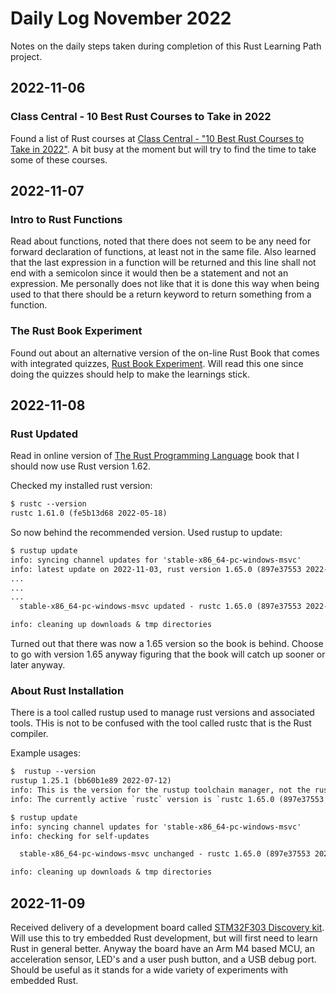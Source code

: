 # Daily Log November 2022

Notes on the daily steps taken during completion of this Rust Learning Path project.

## 2022-11-06

### Class Central - 10 Best Rust Courses to Take in 2022

Found a list of Rust courses at [Class Central - "10 Best Rust Courses to Take in 2022"](https://www.classcentral.com/report/best-rust-courses/). A bit busy at the moment but will try to find the time to take some of these courses.

## 2022-11-07

### Intro to Rust Functions

Read about functions, noted that there does not seem to be any need for forward declaration of functions, at least not in the same file. Also learned that the last expression in a function will be returned and this line shall not end with a semicolon since it would then be a statement and not an expression. Me personally does not like that it is done this way when being used to that there should be a return keyword to return something from a function.

### The Rust Book Experiment

Found out about an alternative version of the on-line Rust Book that comes with integrated quizzes, [Rust Book Experiment](https://rust-book.cs.brown.edu/experiment-intro.html). Will read this one since doing the quizzes should help to make the learnings stick.

## 2022-11-08

### Rust Updated

Read in online version of [The Rust Programming Language](https://rust-book.cs.brown.edu/title-page.html) book that I should now use Rust version 1.62.

Checked my installed rust version:

```txt
$ rustc --version
rustc 1.61.0 (fe5b13d68 2022-05-18)
```

So now behind the recommended version. Used rustup to update:

``` txt
$ rustup update
info: syncing channel updates for 'stable-x86_64-pc-windows-msvc'
info: latest update on 2022-11-03, rust version 1.65.0 (897e37553 2022-11-02)
...
...
...
  stable-x86_64-pc-windows-msvc updated - rustc 1.65.0 (897e37553 2022-11-02) (from rustc 1.61.0 (fe5b13d68 2022-05-18))

info: cleaning up downloads & tmp directories
```

Turned out that there was now a 1.65 version so the book is behind. Choose to go with version 1.65 anyway figuring that the book will catch up sooner or later anyway.

### About Rust Installation

There is a tool called rustup used to manage rust versions and associated tools. THis is not to be confused with the tool called rustc that is the Rust compiler.

Example usages:

```txt
$  rustup --version
rustup 1.25.1 (bb60b1e89 2022-07-12)
info: This is the version for the rustup toolchain manager, not the rustc compiler.
info: The currently active `rustc` version is `rustc 1.65.0 (897e37553 2022-11-02)`
```

```txt
$ rustup update
info: syncing channel updates for 'stable-x86_64-pc-windows-msvc'
info: checking for self-updates

  stable-x86_64-pc-windows-msvc unchanged - rustc 1.65.0 (897e37553 2022-11-02)

info: cleaning up downloads & tmp directories
```

## 2022-11-09

Received delivery of a development board called [STM32F303 Discovery kit](https://www.st.com/en/evaluation-tools/stm32f3discovery.html). Will use this to try embedded Rust development, but will first need to learn Rust in general better. Anyway the board have an Arm M4 based MCU, an acceleration sensor, LED's and a user push button, and a USB debug port. Should be useful as it stands for a wide variety of experiments with embedded Rust.
